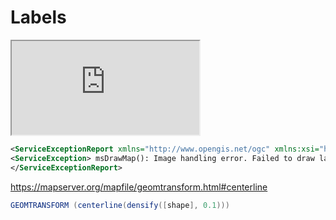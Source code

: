 # Labels

<div class="map">
  <iframe src="https://geographika.github.io/getting-started-with-mapserver-demo/lakes.html"></iframe>
</div>


``` xml
<ServiceExceptionReport xmlns="http://www.opengis.net/ogc" xmlns:xsi="http://www.w3.org/2001/XMLSchema-instance" version="1.3.0" xsi:schemaLocation="http://www.opengis.net/ogc http://schemas.opengis.net/wms/1.3.0/exceptions_1_3_0.xsd">
<ServiceException> msDrawMap(): Image handling error. Failed to draw layer named 'lake-labels'. msGeomTransformShape(): Expression parser error. Failed to process shape expression: centerline([shape]) yyparse(): Expression parser error. Executing centerline failed. msGEOSCenterline(): GEOS library error. Centerline generation failed, try densifying the shapes. </ServiceException>
</ServiceExceptionReport>
```

<https://mapserver.org/mapfile/geomtransform.html#centerline>

``` scala
GEOMTRANSFORM (centerline(densify([shape], 0.1)))
```